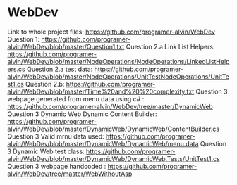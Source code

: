 # WebDev
Link to whole project files: https://github.com/programer-alvin/WebDev
Question 1: https://github.com/programer-alvin/WebDev/blob/master/Question1.txt
Question 2.a Link List Helpers: https://github.com/programer-alvin/WebDev/blob/master/NodeOperations/NodeOperations/LinkedListHelpers.cs
Question 2.a  test data: https://github.com/programer-alvin/WebDev/blob/master/NodeOperations/UnitTestNodeOperations/UnitTest1.cs
Question 2.b: https://github.com/programer-alvin/WebDev/blob/master/Time%20and%20%20complexity.txt
Question 3 webpage generated from menu data using c# : https://github.com/programer-alvin/WebDev/tree/master/DynamicWeb
Question 3 Dynamic Web Dynamic Content Builder: https://github.com/programer-alvin/WebDev/blob/master/DynamicWeb/DynamicWeb/ContentBuilder.cs
Question 3 Valid mrnu data used: https://github.com/programer-alvin/WebDev/blob/master/DynamicWeb/DynamicWeb/menu.data
Question 3 Dynamic Web test class: https://github.com/programer-alvin/WebDev/blob/master/DynamicWeb/DynamicWeb.Tests/UnitTest1.cs
Question 3 webpage handcoded : https://github.com/programer-alvin/WebDev/tree/master/WebWithoutAsp
